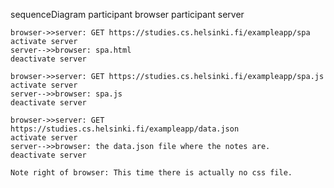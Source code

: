 sequenceDiagram
participant browser
participant server

    browser->>server: GET https://studies.cs.helsinki.fi/exampleapp/spa
    activate server
    server-->>browser: spa.html
    deactivate server

    browser->>server: GET https://studies.cs.helsinki.fi/exampleapp/spa.js
    activate server
    server-->>browser: spa.js
    deactivate server

    browser->>server: GET https://studies.cs.helsinki.fi/exampleapp/data.json
    activate server
    server-->>browser: the data.json file where the notes are.
    deactivate server

    Note right of browser: This time there is actually no css file.
